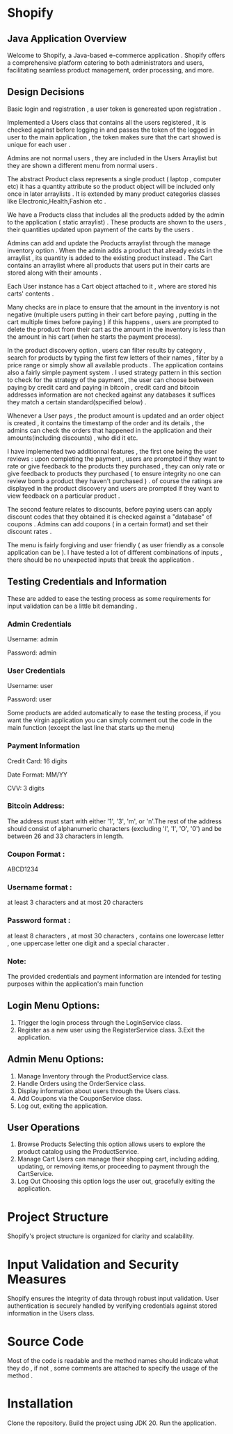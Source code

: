 
# Shopify
## Java Application Overview
Welcome to Shopify, a Java-based e-commerce application . Shopify offers a comprehensive platform catering to both administrators and users, facilitating seamless product management, order processing, and more.
## Design Decisions 
Basic login and registration , a user token is genereated upon registration . 


Implemented a Users class that contains all the users registered , it is checked against before logging in and passes the token of the logged in user to the main application , the token makes sure that the cart showed is unique for each user .


Admins are not normal users , they are included in the Users Arraylist but they are shown a different menu from normal users . 



The abstract  Product class represents a single product ( laptop ,  computer etc) it has a quantity attribute so the product object will be included only once in later arraylists .
It is extended by many product categories classes like Electronic,Health,Fashion etc .



We have a Products class that includes all the products added by the admin to the application ( static arraylist) . These products are shown to the users , their quantities updated upon payment of the carts by the users . 



Admins can add and update the Products arraylist through the manage inventory option . When the admin adds a product that already exists in the arraylist , its quantity is added to the existing product instead .
The Cart contains an arraylist where all products that users put in their carts are stored along with their amounts .



Each User instance has a Cart object attached to it , where are stored his carts' contents .



Many checks are in place to ensure that the amount in the inventory is not negative (multiple users putting in their cart before paying , putting in the cart multiple times before paying ) if this happens , users are prompted to delete the product from their cart as the amount in the inventory is less than the amount in his cart (when he starts the payment process).



In the product discovery option , users can filter results by category , search for products by typing the first few letters of their names ,  filter by a price range or simply show all available products .
The application contains also a fairly simple payment system . I used strategy pattern in this section to check for the strategy of the payment , the user can choose between paying by credit card and paying in bitcoin  , credit card and bitcoin addresses  information are not checked against any databases it suffices they match a certain standard(specified below) .



Whenever a User pays , the product amount is updated and an order object is created , it contains the timestamp of the order and its details , the admins can check the orders that happened in the application and their amounts(including discounts) , who did it etc.



I have implemented two additionnal features , the first one being the user reviews : upon completing the payment , users are prompted if they want to rate or give feedback to the products they purchased , they can only rate or give feedback to products they purchased ( to ensure integrity no one can review bomb a product they haven't purchased ) . of course the ratings are displayed in the product discovery and users are prompted if they want to view feedback on a particular product .



The second feature relates to discounts, before paying users can apply discount codes that they obtained it is checked against a "database" of coupons . Admins can add coupons ( in a certain format) and set their discount rates .



The menu is fairly forgiving and user friendly ( as user friendly as a console application can be ).
I have tested a lot of different combinations of inputs , there should be no unexpected inputs that break the application .


## Testing Credentials and Information
These are added to ease the testing process as some requirements for input validation can be a little bit demanding .

### Admin Credentials

Username: admin

Password: admin


### User Credentials


Username: user

Password: user


Some products are added automatically to ease the testing process, if you want the virgin application you can simply comment out the code in the main function (except the last line that starts up the menu)


### Payment Information 

Credit Card: 16 digits

Date Format: MM/YY

CVV: 3 digits

### Bitcoin Address:
The address must start with either '1', '3', 'm', or 'n'.The rest of the address should consist of alphanumeric characters (excluding 'l', 'I', 'O', '0') and be between 26 and 33 characters in length.

### Coupon Format : 
ABCD1234
### Username format :
at least 3 characters and at most 20 characters 
### Password format :
at least 8 characters , at most 30 characters , contains one lowercase letter , one uppercase letter one digit and a special character .
### Note:
The provided credentials and payment information are intended for testing purposes within the application's main function
## Login Menu Options:
1. Trigger the login process through the LoginService class.
2. Register as a new user using the RegisterService class.
3.Exit the application.
## Admin Menu Options:
1. Manage Inventory through the ProductService class.
2. Handle Orders using the OrderService class.
3. Display information about users through the Users class.
4. Add Coupons via the CouponService class.
5. Log out, exiting the application.
## User Operations
1. Browse Products
Selecting this option allows users to explore the product catalog using the ProductService.
2. Manage Cart
Users can manage their shopping cart, including adding, updating, or removing items,or proceeding to payment through the CartService.
3. Log Out
Choosing this option logs the user out, gracefully exiting the application.

# Project Structure
Shopify's project structure is organized for clarity and scalability.

# Input Validation and Security Measures
Shopify ensures the integrity of data through robust input validation. User authentication is securely handled by verifying credentials against stored information in the Users class.
# Source Code 
Most of the code is readable and the method names should indicate what they do , if not , some comments are attached to specify the usage of the method .

# Installation
Clone the repository.
Build the project using JDK 20.
Run the application.

